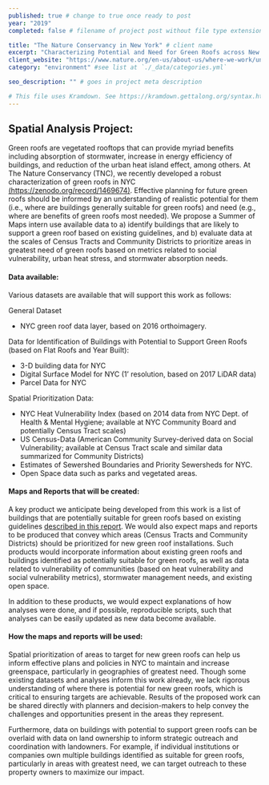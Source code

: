 ```yaml
---
published: true # change to true once ready to post
year: "2019"
completed: false # filename of project post without file type extension

title: "The Nature Conservancy in New York" # client name
excerpt: "Characterizing Potential and Need for Green Roofs across New York City" # project title, shows on project list page
client_website: "https://www.nature.org/en-us/about-us/where-we-work/united-states/new-york/?vu=r.v_ny"
category: "environment" #see list at `./_data/categories.yml`

seo_description: "" # goes in project meta description

# This file uses Kramdown. See https://kramdown.gettalong.org/syntax.html for syntax
---
```


## Spatial Analysis Project:
Green roofs are vegetated rooftops that can provide myriad benefits including absorption of stormwater, increase in energy efficiency of buildings, and reduction of the urban heat island effect, among others. At The Nature Conservancy (TNC), we recently developed a robust characterization of green roofs in NYC [(https://zenodo.org/record/1469674)](https://zenodo.org/record/1469674). Effective planning for future green roofs should be informed by an understanding of realistic potential for them (i.e., where are buildings generally suitable for green roofs) and need (e.g., where are benefits of green roofs most needed). We propose a Summer of Maps intern use available data to a) identify buildings that are likely to support a green roof based on existing guidelines, and b) evaluate data at the scales of Census Tracts and Community Districts to prioritize areas in greatest need of green roofs based on metrics related to social vulnerability, urban heat stress, and stormwater absorption needs.

#### Data available:
Various datasets are available that will support this work as follows:

General Dataset
- NYC green roof data layer, based on 2016 orthoimagery.

Data for Identification of Buildings with Potential to Support Green Roofs (based on Flat Roofs and Year Built):
- 3-D building data for NYC
- Digital Surface Model for NYC (1’ resolution, based on 2017 LiDAR data)
- Parcel Data for NYC

Spatial Prioritization Data:
- NYC Heat Vulnerability Index (based on 2014 data from NYC Dept. of Health & Mental Hygiene; available at NYC Community Board and potentially Census Tract scales)
- US Census-Data (American Community Survey-derived data on Social Vulnerability; available at Census Tract scale and similar data summarized for Community Districts)
- Estimates of Sewershed Boundaries and Priority Sewersheds for NYC.
- Open Space data such as parks and vegetated areas.

#### Maps and Reports that will be created:
A key product we anticipate being developed from this work is a list of buildings that are potentially suitable for green roofs based on existing guidelines [described in this report](http://urbandesignlab.columbia.edu/files/2015/04/4_urban_agriculture_nyc.pdf). We would also expect maps and reports to be produced that convey which areas (Census Tracts and Community Districts) should be prioritized for new green roof installations. Such products would incorporate information about existing green roofs and buildings identified as potentially suitable for green roofs, as well as data related to vulnerability of communities (based on heat vulnerability and social vulnerability metrics), stormwater management needs, and existing open space.

In addition to these products, we would expect explanations of how analyses were done, and if possible, reproducible scripts, such that analyses can be easily updated as new data become available.

#### How the maps and reports will be used:
Spatial prioritization of areas to target for new green roofs can help us inform effective plans and policies in NYC to maintain and increase greenspace, particularly in geographies of greatest need. Though some existing datasets and analyses inform this work already, we lack rigorous understanding of where there is potential for new green roofs, which is critical to ensuring targets are achievable. Results of the proposed work can be shared directly with planners and decision-makers to help convey the challenges and opportunities present in the areas they represent.

Furthermore, data on buildings with potential to support green roofs can be overlaid with data on land ownership to inform strategic outreach and coordination with landowners. For example, if individual institutions or companies own multiple buildings identified as suitable for green roofs, particularly in areas with greatest need, we can target outreach to these property owners to maximize our impact.
